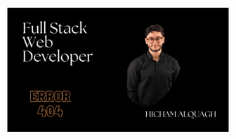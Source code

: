 
<p align="center">
  <img src="https://github.com/HichamElquagh/HichamElquagh/blob/main/cover.png" alt="Image" />
</p><!--
**HichamElquagh/HichamElquagh** is a ✨ _special_ ✨ repository because its `README.md` (this file) appears on your GitHub profile.

Here are some ideas to get you started:

- 🔭 I’m currently working on ...
- 🌱 I’m currently learning ...
- 👯 I’m looking to collaborate on ...
- 🤔 I’m looking for help with ...
- 💬 Ask me about ...
- 📫 How to reach me: ...
- 😄 Pronouns: ...
- ⚡ Fun fact: ...
-->
